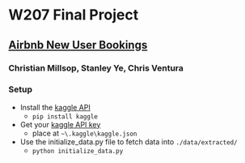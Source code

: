 # W207 Final Project
## [Airbnb New User Bookings](https://www.kaggle.com/c/airbnb-recruiting-new-user-bookings/data)

### Christian Millsop, Stanley Ye, Chris Ventura

### Setup
+ Install the [kaggle API](https://github.com/Kaggle/kaggle-api)
    + `pip install kaggle`
+ Get your [kaggle API key](https://www.kaggle.com/docs/api)
    + place at `~\.kaggle\kaggle.json`
+ Use the initialize_data.py file to fetch data into `./data/extracted/`
    + `python initialize_data.py`